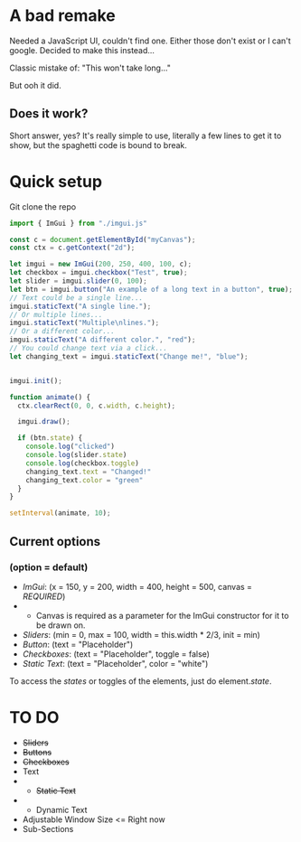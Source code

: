 # A bad remake

Needed a JavaScript UI, couldn't find one. Either those don't exist or I can't google.
Decided to make this instead... 

Classic mistake of: "This won't take long..."

But ooh it did.

## Does it work?
Short answer, yes? It's really simple to use, literally a few lines to get it to show, but the spaghetti code is bound to break.

# Quick setup
Git clone the repo

```js
import { ImGui } from "./imgui.js"

const c = document.getElementById("myCanvas");
const ctx = c.getContext("2d");

let imgui = new ImGui(200, 250, 400, 100, c);
let checkbox = imgui.checkbox("Test", true);
let slider = imgui.slider(0, 100);
let btn = imgui.button("An example of a long text in a button", true);
// Text could be a single line...
imgui.staticText("A single line.");
// Or multiple lines...
imgui.staticText("Multiple\nlines.");
// Or a different color...
imgui.staticText("A different color.", "red");
// You could change text via a click...
let changing_text = imgui.staticText("Change me!", "blue");


imgui.init();

function animate() {
  ctx.clearRect(0, 0, c.width, c.height);

  imgui.draw();

  if (btn.state) {
    console.log("clicked")
    console.log(slider.state)
    console.log(checkbox.toggle)
    changing_text.text = "Changed!"
    changing_text.color = "green"
  }
}

setInterval(animate, 10);
```

## Current options 
### (option = default)
* *ImGui*: (x = 150, y = 200, width = 400, height = 500, canvas = *REQUIRED*)
* * Canvas is required as a parameter for the ImGui constructor for it to be drawn on.
* *Sliders*: (min = 0, max = 100, width = this.width * 2/3, init = min)
* *Button*: (text = "Placeholder")
* *Checkboxes*: (text = "Placeholder", toggle = false)
* *Static Text*: (text = "Placeholder", color = "white")

To access the *states* or toggles of the elements, just do element.*state*.

# TO DO
* ~~Sliders~~
* ~~Buttons~~
* ~~Checkboxes~~
* Text
* * ~~Static Text~~
* * Dynamic Text
* Adjustable Window Size <= Right now
* Sub-Sections